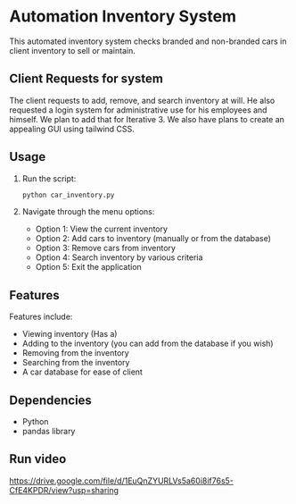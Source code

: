 # Automation Inventory System

This automated inventory system checks branded and non-branded cars in client inventory to sell or maintain.

## Client Requests for system

The client requests to add, remove, and search inventory at will. He also requested a login system for administrative use for his employees and himself. We plan to add that for Iterative 3. We also have plans to create an appealing GUI using tailwind CSS.

## Usage

1. Run the script:
   ```bash
   python car_inventory.py
   ```

2. Navigate through the menu options:
   - Option 1: View the current inventory
   - Option 2: Add cars to inventory (manually or from the database)
   - Option 3: Remove cars from inventory
   - Option 4: Search inventory by various criteria
   - Option 5: Exit the application

## Features

Features include:
- Viewing inventory (Has a)
- Adding to the inventory (you can add from the database if you wish)
- Removing from the inventory
- Searching from the inventory
- A car database for ease of client

## Dependencies

- Python
- pandas library

## Run video
https://drive.google.com/file/d/1EuQnZYURLVs5a60i8if76s5-CfE4KPDR/view?usp=sharing

